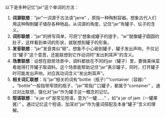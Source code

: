 以下是多种记忆“jar”这个单词的方法：
1. **词源联想**：“jar”一词源于古法语“jarre” ，原指一种陶制容器。想象古代人们用这种陶制罐子储存各种物品，从词源的角度，记住“jar”有罐子、坛子的含义。 
2. **词形联想**：“jar”的拼写简单，可把“j”想象成罐子的提手，“ar”就像罐子圆圆的肚子，这样看到单词的形状，就联想到罐子的形象。 
3. **发音联想**：“jar”发音类似“砸”。想象不小心砸到罐子，罐子发出声响，不仅记住“罐子”这个意思，还能联想到它作动词时“发出刺耳声”的含义。 
4. **场景联想**：设想在厨房场景中，调料都放在不同的jar（罐子）里，要做美味菜肴就得打开罐子取调料。这个场景能帮助记住“jar”表示罐子，同时，打开罐子时可能发出声响，对应其动词含义“发出刺耳声”。 
5. **相关词汇联想**：与“jar”相关的词有“bottle（瓶子）”“container（容器）” 。“bottle”一般指带窄颈的瓶子，“jar”常指广口罐子，都属于“container” 。通过对比联想，强化对“jar”作为罐子这一概念的记忆。 
6. **短语联想**：“a jar of”是常见短语，意为“一罐……” ，如“a jar of jam（一罐果酱）” 。通过记忆这个短语，加深对“jar”作为量词搭配及本身“罐子”含义的理解。 